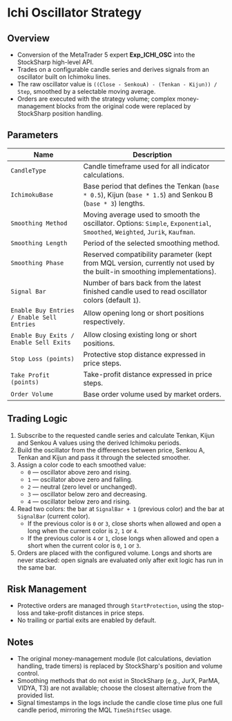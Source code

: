 # Ichi Oscillator Strategy

## Overview
- Conversion of the MetaTrader 5 expert **Exp_ICHI_OSC** into the StockSharp high-level API.
- Trades on a configurable candle series and derives signals from an oscillator built on Ichimoku lines.
- The raw oscillator value is `((Close - SenkouA) - (Tenkan - Kijun)) / Step`, smoothed by a selectable moving average.
- Orders are executed with the strategy volume; complex money-management blocks from the original code were replaced by StockSharp position handling.

## Parameters
| Name | Description |
| --- | --- |
| `CandleType` | Candle timeframe used for all indicator calculations. |
| `IchimokuBase` | Base period that defines the Tenkan (`base * 0.5`), Kijun (`base * 1.5`) and Senkou B (`base * 3`) lengths. |
| `Smoothing Method` | Moving average used to smooth the oscillator. Options: `Simple`, `Exponential`, `Smoothed`, `Weighted`, `Jurik`, `Kaufman`. |
| `Smoothing Length` | Period of the selected smoothing method. |
| `Smoothing Phase` | Reserved compatibility parameter (kept from MQL version, currently not used by the built-in smoothing implementations). |
| `Signal Bar` | Number of bars back from the latest finished candle used to read oscillator colors (default `1`). |
| `Enable Buy Entries / Enable Sell Entries` | Allow opening long or short positions respectively. |
| `Enable Buy Exits / Enable Sell Exits` | Allow closing existing long or short positions. |
| `Stop Loss (points)` | Protective stop distance expressed in price steps. |
| `Take Profit (points)` | Take-profit distance expressed in price steps. |
| `Order Volume` | Base order volume used by market orders. |

## Trading Logic
1. Subscribe to the requested candle series and calculate Tenkan, Kijun and Senkou A values using the derived Ichimoku periods.
2. Build the oscillator from the differences between price, Senkou A, Tenkan and Kijun and pass it through the selected smoother.
3. Assign a color code to each smoothed value:
   - `0` — oscillator above zero and rising.
   - `1` — oscillator above zero and falling.
   - `2` — neutral (zero level or unchanged).
   - `3` — oscillator below zero and decreasing.
   - `4` — oscillator below zero and rising.
4. Read two colors: the bar at `SignalBar + 1` (previous color) and the bar at `SignalBar` (current color).
   - If the previous color is `0` or `3`, close shorts when allowed and open a long when the current color is `2`, `1` or `4`.
   - If the previous color is `4` or `1`, close longs when allowed and open a short when the current color is `0`, `1` or `3`.
5. Orders are placed with the configured volume. Longs and shorts are never stacked: open signals are evaluated only after exit logic has run in the same bar.

## Risk Management
- Protective orders are managed through `StartProtection`, using the stop-loss and take-profit distances in price steps.
- No trailing or partial exits are enabled by default.

## Notes
- The original money-management module (lot calculations, deviation handling, trade timers) is replaced by StockSharp's position and volume control.
- Smoothing methods that do not exist in StockSharp (e.g., JurX, ParMA, VIDYA, T3) are not available; choose the closest alternative from the provided list.
- Signal timestamps in the logs include the candle close time plus one full candle period, mirroring the MQL `TimeShiftSec` usage.
